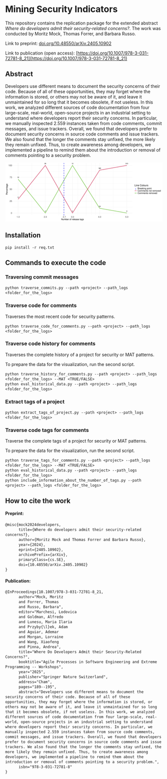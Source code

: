 # Mining Security Indicators

This repository contains the replication package for the extended abstract *Where do developers admit their security-related concerns?*. The work was conducted by Moritz Mock, Thomas Forrer, and Barbara Russo.

Link to preprint: [doi.org/10.48550/arXiv.2405.10902](https://doi.org/10.48550/arXiv.2405.10902)

Link to publication (open access): [https://doi.org/10.1007/978-3-031-72781-8_21](https://doi.org/10.1007/978-3-031-72781-8_21)

## Abstract

Developers use different means to document the security concerns of their code. 
Because of all of these opportunities, they may forget where the information is stored, or others may not be aware of it, and leave it unmaintained for so long that it becomes obsolete, if not useless. 
In this work, we analyzed different sources of code documentation from four large-scale, real-world, open-source projects in an industrial setting to understand where developers report their security concerns. In particular, we manually inspected 2.559 instances taken from code comments, commit messages, and issue trackers. 
Overall, we found that developers prefer to document security concerns in source code comments and issue trackers. 
We also found that the longer the comments stay unfixed, the more likely they remain unfixed. Thus, to create awareness among developers, we implemented a pipeline to remind them about the introduction or removal of comments pointing to a security problem.


![Alt text](plots/GLPI_eval_duration_comments_stayed.png)

## Installation 

```
pip install -r req.txt
```

## Commands to execute the code

### Traversing commit messages

```
python traverse_commits.py --path <project> --path_logs <folder_for_the_logs>
```

### Traverse code for comments

Traverses the most recent code for security patterns.

```
python traverse_code_for_comments.py --path <project> --path_logs <folder_for_the_logs>
```

### Traverse code history for comments

Traverses the complete history of a project for security or MAT patterns.

To prepare the data for the visualization, run the second script.

```
python traverse_history_for_comments.py --path <project> --path_logs <folder_for_the_logs> --MAT <TRUE/FALSE>
python eval_historical_data.py --path <project> --path_logs <folder_for_the_logs>
```

### Extract tags of a project

```
python extract_tags_of_project.py --path <project> --path_logs <folder_for_the_logs>
```

### Traverse code tags for comments

Traverse the complete tags of a project for security or MAT patterns.

To prepare the data for the visualization, run the second script.

```
python traverse_tags_for_comments.py --path <project> --path_logs <folder_for_the_logs> --MAT <TRUE/FALSE>
python eval_historical_data.py --path <project> --path_logs <folder_for_the_logs>
python include_information_about_the_number_of_tags.py --path <project> --path_logs <folder_for_the_logs>
```


## How to cite the work

#### Preprint:

```bibtext
@misc{mock2024developers,
      title={Where do developers admit their security-related concerns?}, 
      author={Moritz Mock and Thomas Forrer and Barbara Russo},
      year={2024},
      eprint={2405.10902},
      archivePrefix={arXiv},
      primaryClass={cs.SE},
      doi={10.48550/arXiv.2405.10902}
}
```

#### Publication:

```bibtext
@InProceedings{10.1007/978-3-031-72781-8_21,
      author="Mock, Moritz
      and Forrer, Thomas
      and Russo, Barbara",
      editor="Marchesi, Lodovica
      and Goldman, Alfredo
      and Lunesu, Maria Ilaria
      and Przyby{\l}ek, Adam
      and Aguiar, Ademar
      and Morgan, Lorraine
      and Wang, Xiaofeng
      and Pinna, Andrea",
      title="Where Do Developers Admit their Security-Related Concerns?",
      booktitle="Agile Processes in Software Engineering and Extreme Programming -- Workshops",
      year="2025",
      publisher="Springer Nature Switzerland",
      address="Cham",
      pages="189--195",
      abstract="Developers use different means to document the security concerns of their code. Because of all of these opportunities, they may forget where the information is stored, or others may not be aware of it, and leave it unmaintained for so long that it becomes obsolete, if not useless. In this work, we analyzed different sources of code documentation from four large-scale, real-world, open-source projects in an industrial setting to understand where developers report their security concerns. In particular, we manually inspected 2.559 instances taken from source code comments, commit messages, and issue trackers. Overall, we found that developers prefer to document security concerns in source code comments and issue trackers. We also found that the longer the comments stay unfixed, the more likely they remain unfixed. Thus, to create awareness among developers, we implemented a pipeline to remind them about the introduction or removal of comments pointing to a security problem.",
      isbn="978-3-031-72781-8"
}
```
